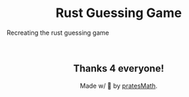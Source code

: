 <h1 align="center">Rust Guessing Game</h1>

<p>Recreating the rust guessing game</p>

<br>
<div align="center">
  <h2>Thanks 4 everyone!</h2>
  <p>Made w/ 💙 by <a href="https://github.com/pratesMath">pratesMath</a>.</p>
</div>